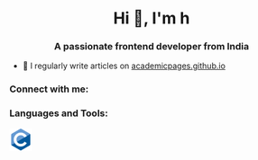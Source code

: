 <h1 align="center">Hi 👋, I'm h</h1>
<h3 align="center">A passionate frontend developer from India</h3>

- 📝 I regularly write articles on [academicpages.github.io](academicpages.github.io)

<h3 align="left">Connect with me:</h3>
<p align="left">
</p>

<h3 align="left">Languages and Tools:</h3>
<p align="left"> <a href="https://www.cprogramming.com/" target="_blank" rel="noreferrer"> <img src="https://raw.githubusercontent.com/devicons/devicon/master/icons/c/c-original.svg" alt="c" width="40" height="40"/> </a> </p>
